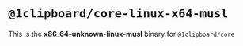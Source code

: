 # `@1clipboard/core-linux-x64-musl`

This is the **x86_64-unknown-linux-musl** binary for `@1clipboard/core`
